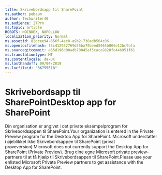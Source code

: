 ```yaml
---
title: Skrivebordsapp til SharePoint
ms.author: pebaum
author: Techwriter40
ms.audience: ITPro
ms.topic: article
ROBOTS: NOINDEX, NOFOLLOW
localization_priority: Normal
ms.assetid: 82dcee94-656f-4ec8-a9b2-730adb564c06
ms.openlocfilehash: f3c412932769d35ba79beed8065b866e12bc9bfa
ms.sourcegitcommit: a65d196d00adb70045af5caca9828fe44b951f61
ms.translationtype: MT
ms.contentlocale: da-DK
ms.lasthandoff: 09/04/2019
ms.locfileid: "36755518"
---
```

# <a name="desktop-app-for-sharepoint"></a><span data-ttu-id="62e1b-102">Skrivebordsapp til SharePoint</span><span class="sxs-lookup"><span data-stu-id="62e1b-102">Desktop app for SharePoint</span></span>

<span data-ttu-id="62e1b-103">Din organisation er angivet i det private eksempelprogram for Skrivebordsappen til SharePoint.</span><span class="sxs-lookup"><span data-stu-id="62e1b-103">Your organization is entered in the Private Preview program for the Desktop App for SharePoint.</span></span> <span data-ttu-id="62e1b-104">Microsoft understøtter i øjeblikket ikke Skrivebordsappen til SharePoint (privat prøveversion).</span><span class="sxs-lookup"><span data-stu-id="62e1b-104">Microsoft does not currently support the Desktop App for SharePoint (Private Preview).</span></span> <span data-ttu-id="62e1b-105">Brug dine egne Microsoft private preview-partnere til at få hjælp til Skrivebordsappen til SharePoint.</span><span class="sxs-lookup"><span data-stu-id="62e1b-105">Please use your enlisted Microsoft Private Preview partners to get assistance with the Desktop App for SharePoint.</span></span>
